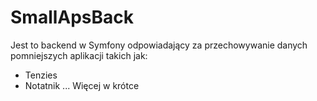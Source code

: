 # SmallApsBack
Jest to backend w Symfony odpowiadający za przechowywanie danych pomniejszych aplikacji takich jak:
- Tenzies 
- Notatnik
... Więcej w krótce 
